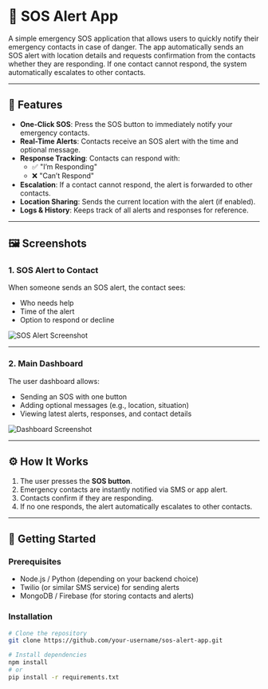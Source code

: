# 🚨 SOS Alert App

A simple emergency SOS application that allows users to quickly notify their emergency contacts in case of danger. The app automatically sends an SOS alert with location details and requests confirmation from the contacts whether they are responding. If one contact cannot respond, the system automatically escalates to other contacts.

---

## 🔑 Features

- **One-Click SOS**: Press the SOS button to immediately notify your emergency contacts.
- **Real-Time Alerts**: Contacts receive an SOS alert with the time and optional message.
- **Response Tracking**: Contacts can respond with:
  - ✅ "I’m Responding"
  - ❌ "Can’t Respond"
- **Escalation**: If a contact cannot respond, the alert is forwarded to other contacts.
- **Location Sharing**: Sends the current location with the alert (if enabled).
- **Logs & History**: Keeps track of all alerts and responses for reference.

---

## 🖼️ Screenshots

### 1. **SOS Alert to Contact**
When someone sends an SOS alert, the contact sees:
- Who needs help  
- Time of the alert  
- Option to respond or decline  

![SOS Alert Screenshot](./11.png)

---

### 2. **Main Dashboard**
The user dashboard allows:
- Sending an SOS with one button  
- Adding optional messages (e.g., location, situation)  
- Viewing latest alerts, responses, and contact details  

![Dashboard Screenshot](./2.png)

---

## ⚙️ How It Works
1. The user presses the **SOS button**.
2. Emergency contacts are instantly notified via SMS or app alert.
3. Contacts confirm if they are responding.
4. If no one responds, the alert automatically escalates to other contacts.

---

## 🚀 Getting Started

### Prerequisites
- Node.js / Python (depending on your backend choice)
- Twilio (or similar SMS service) for sending alerts
- MongoDB / Firebase (for storing contacts and alerts)

### Installation
```bash
# Clone the repository
git clone https://github.com/your-username/sos-alert-app.git

# Install dependencies
npm install
# or
pip install -r requirements.txt
